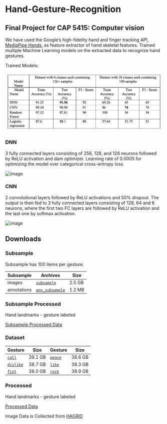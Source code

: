 # Hand-Gesture-Recognition

## Final Project for CAP 5415: Computer vision
We have used the Google’s high-fidelity hand and finger tracking API, [MediaPipe Hands](https://google.github.io/mediapipe/solutions/hands.html), as feature extractor of hand skeletal features.
Trained multiple Machine Learning models on the extracted data to recognize hand gestures.

Trained Models:

![image](https://github.com/RRJahin/Hand-Gesture-Recognition/blob/main/figure/result%20table.png)

### DNN
3 fully connected layers consisting of 256, 128, and 128 neurons followed by ReLU activation and dam optimizer. 
Learning rate of 0.0005 for optimizing the model over categorical cross-entropy loss.


![image](https://github.com/RRJahin/Hand-Gesture-Recognition/blob/main/figure/dnn.jpg)

### CNN
2 convolutional layers followed by ReLU activations and 50% dropout. The output is then fed to 3 fully connected layers consisting of 128, 64 and 6 neurons, where the first two FC layers are followed by ReLU activation and the last one by softmax activation. 

![image](https://github.com/RRJahin/Hand-Gesture-Recognition/blob/main/figure/cnn.jpg)


## Downloads

### Subsample
Subsample has 100 items per gesture.

| Subsample   | Archives                                | Size   |
|-------------|-----------------------------------------|--------|
| images      | [`subsample`](https://sc.link/AO5l)     | 2.5 GB |
| annotations | [`ann_subsample`](https://sc.link/EQ5g) | 1.2 MB |

### Subsample Processed
Hand landmarks - gesture labeled

[Subsample Processed Data](https://drive.google.com/drive/folders/1XKNCdbr5Wc508t4-MlyJl33EYJmbShPi?usp=share_link)

### Dataset

| Gesture                           | Size     | Gesture                                   | Size    |
|-----------------------------------|----------|-------------------------------------------|---------|
| [`call`](https://sc.link/ykEn)    | 39.1 GB  | [`peace`](https://sc.link/l6nM)           | 38.6 GB |
| [`dislike`](https://sc.link/xjDB) | 38.7 GB  | [`like`](https://sc.link/r7wp)            | 38.3 GB |
| [`fist`](https://sc.link/wgB8)    | 38.0 GB  | [`rock`](https://sc.link/kMm6)            | 38.9 GB |

### Processed
Hand landmarks - gesture labeled

[Processed Data](https://drive.google.com/drive/folders/19wKKwwZXYvPMpVrduEme5ZUc3IRVXGiF?usp=share_link)

Image Data is Collected from [HAGRID](https://github.com/hukenovs/hagrid)
